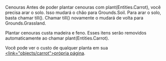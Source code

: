 Cenouras</size>
</line-height>
Antes de poder plantar cenouras com plant(Entities.Carrot), você precisa arar o solo. Isso mudará o chão para Grounds.Soil. Para arar o solo, basta chamar till(). Chamar till() novamente o mudará de volta para Grounds.Grassland.

Plantar cenouras custa madeira e feno. Esses itens serão removidos automaticamente ao chamar plant(Entities.Carrot).

Você pode ver o custo de qualquer planta em sua <u><link="objects/carrot">própria página</link></u>.
